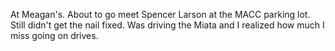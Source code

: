At Meagan's. About to go meet Spencer Larson at the MACC parking lot. Still didn't get the nail fixed. Was driving the Miata and I realized how much I miss going on drives.